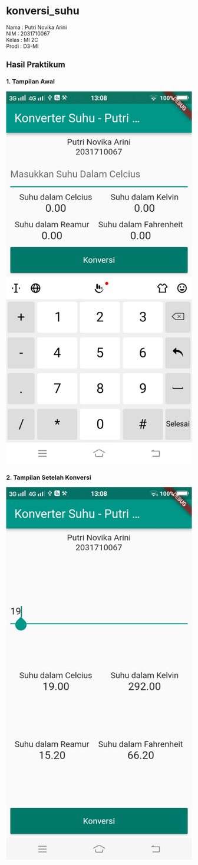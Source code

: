 # konversi_suhu

Nama : Putri Novika Arini <br>
NIM : 2031710067 <br>
Kelas : MI 2C <br>
Prodi : D3-MI <br>

## Hasil Praktikum

### 1. Tampilan Awal
![Screenshot Dashboard Oracle](assets/1.jpg)
<br>

### 2. Tampilan Setelah Konversi
![Screenshot Dashboard Oracle](assets/2.jpg)
<br>